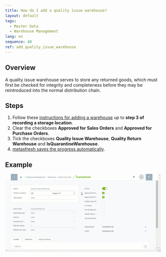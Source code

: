 ```yaml
---
title: How do I add a quality issue warehouse?
layout: default
tags:
  - Master Data
  - Warehouse Management
lang: en
sequence: 40
ref: add_quality_issue_warehouse
---
```


## Overview
A quality issue warehouse serves to store any returned goods, which must first be checked for integrity and completeness before they may be reintroduced into the normal distribution chain.

## Steps
1. Follow these [instructions for adding a warehouse](Add_new_warehouse) up to **step 3 of recording a storage location**.
1. Clear the checkboxes **Approved for Sales Orders** and **Approved for Purchase Orders**.
1. Tick the checkboxes **Quality Issue Warehouse**, **Quality Return Warehouse** and **IsQuarantineWarehouse**.
1. [metasfresh saves the progress automatically](Saveindicator).

## Example
<kbd><img src="assets/Quality_issue_warehouse.gif" alt="GIF: How to add a quality issue warehouse"></kbd>
